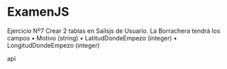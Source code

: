 # ExamenJS

Ejercicio Nº7
Crear 2 tablas en Sailsjs de Usuario.
La Borrachera tendrá los campos
• Motivo (string)
• LatitudDondeEmpezo (integer)
• LongitudDondeEmpezo (integer)

api
